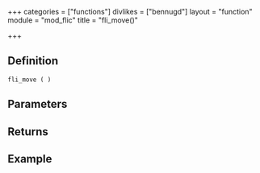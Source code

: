 +++
categories = ["functions"]
divlikes = ["bennugd"]
layout = "function"
module = "mod_flic"
title = "fli_move()"

+++

## Definition

    fli_move ( )

## Parameters

## Returns

## Example
